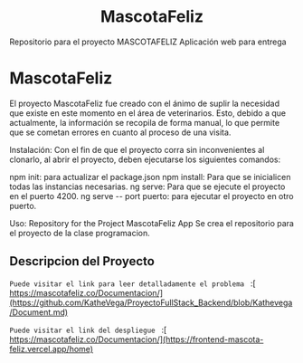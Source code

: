 <h1 align="center"> MascotaFeliz </h1>

Repositorio para el proyecto MASCOTAFELIZ Aplicación web para entrega 

# MascotaFeliz

El proyecto MascotaFeliz fue creado con el ánimo de suplir la necesidad que existe en este momento en el área de veterinarios. Esto, debido a que actualmente, la información se recopila de forma manual, lo que permite que se cometan errores en cuanto al proceso de una visita.

Instalación: Con el fin de que el proyecto corra sin inconvenientes al clonarlo, al abrir el proyecto, deben ejecutarse los siguientes comandos:

npm init: para actualizar el package.json npm install: Para que se inicialicen todas las instancias necesarias. ng serve: Para que se ejecute el proyecto en el puerto 4200. ng serve -- port puerto: para ejecutar el proyecto en otro puerto.

Uso: Repository for the Project MascotaFeliz App Se crea el repositorio para el proyecto de la clase programacion.


## Descripcion del Proyecto 

`Puede visitar el link para leer detalladamente el problema ` :[ https://mascotafeliz.co/Documentacion/](https://github.com/KatheVega/ProyectoFullStack_Backend/blob/Kathevega/Document.md)

`Puede visitar el link del despliegue ` :[ https://mascotafeliz.co/Documentacion/](https://frontend-mascota-feliz.vercel.app/home)


